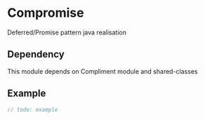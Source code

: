 Compromise
==========

Deferred/Promise pattern java realisation

Dependency
----------
This module depends on Compliment module and shared-classes

Example
-------
```Java
// todo: example
```
